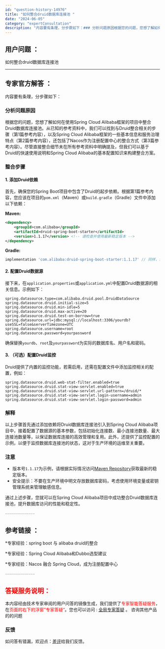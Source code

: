 ```yaml
---
id: "question-history-14976"
title: "如何整合druid数据库连接池 "
date: "2024-06-05"
category: "expertConsultation"
description: "内容要有条理，分步骤如下：### 分析问题原因根据您的问题，您想了解如何在使用Spring Cloud Alibaba框架的项目中整合Druid数据库连接池。从已知的参考资料中，我们可以找到与Druid整合相关的步骤（第1篇参考内容），以及Spring Cloud Alibaba框架的一些基本信息和"
---
```


## 用户问题 ： 
 如何整合druid数据库连接池  

---------------
## 专家官方解答 ：

内容要有条理，分步骤如下：

### 分析问题原因

根据您的问题，您想了解如何在使用Spring Cloud Alibaba框架的项目中整合Druid数据库连接池。从已知的参考资料中，我们可以找到与Druid整合相关的步骤（第1篇参考内容），以及Spring Cloud Alibaba框架的一些基本信息和服务治理特点（第2篇参考内容），还包括了Nacos作为注册配置中心的整合方式（第3篇参考内容）。尽管直接整合细节未在所有参考资料中明确提及，但我们可以基于Druid的快速使用说明和Spring Cloud Alibaba的基本配置知识来构建整合方案。

### 整合步骤

#### 1. 添加Druid依赖

首先，确保您的Spring Boot项目中包含了Druid的起步依赖。根据第1篇参考内容，您应该在项目的`pom.xml`（Maven）或`build.gradle`（Gradle）文件中添加以下依赖：

**Maven:**
```xml
<dependency>
    <groupId>com.alibaba</groupId>
    <artifactId>druid-spring-boot-starter</artifactId>
    <version>1.1.17</version> <!-- 请检查并使用最新稳定版本 -->
</dependency>
```

**Gradle:**
```groovy
implementation 'com.alibaba:druid-spring-boot-starter:1.1.17' // 同样，请确认并使用最新版本
```

#### 2. 配置Druid数据源

接下来，在`application.properties`或`application.yml`中配置Druid数据源的相关信息。示例如下：

```properties
spring.datasource.type=com.alibaba.druid.pool.DruidDataSource
spring.datasource.druid.initial-size=5
spring.datasource.druid.min-idle=5
spring.datasource.druid.max-active=20
spring.datasource.druid.test-on-borrow=true
spring.datasource.url=jdbc:mysql://localhost:3306/yourdb?useSSL=false&serverTimezone=UTC
spring.datasource.username=root
spring.datasource.password=yourpassword
```

确保替换`yourdb`、`root`及`yourpassword`为实际的数据库名、用户名和密码。

#### 3. （可选）配置Druid监控

Druid提供了内置的监控功能，若需启用，还需在配置文件中添加监控相关的配置，例如：

```properties
spring.datasource.druid.web-stat-filter.enabled=true
spring.datasource.druid.stat-view-servlet.enabled=true
spring.datasource.druid.stat-view-servlet.url-pattern=/druid/*
spring.datasource.druid.stat-view-servlet.login-username=admin
spring.datasource.druid.stat-view-servlet.login-password=admin
```

### 解释

以上步骤首先通过添加依赖将Druid数据库连接池引入到Spring Cloud Alibaba项目中，接着配置了数据源的基本参数，包括初始化连接数、最小连接池数量、最大连接池数量等，以保证数据库连接的高效管理和复用。此外，还提供了监控配置的示例，以便于监控数据库连接池的状态，这对于生产环境的运维至关重要。

### 注意

- 版本号`1.1.17`为示例，请根据实际情况访问[Maven Repository](https://mvnrepository.com/artifact/com.alibaba/druid-spring-boot-starter)获取最新的稳定版本。
- 安全提示：不要在生产环境中明文存放数据库密码，考虑使用环境变量或密钥管理系统来管理敏感信息。

通过上述步骤，您就可以在Spring Cloud Alibaba项目中成功整合Druid数据库连接池，提升数据库访问的性能和稳定性。


<font color="#949494">---------------</font> 


## 参考链接 ：

*专家经验：spring boot 与 alibaba druid的整合 
 
 *专家经验：Spring Cloud Alibaba和Dubbo选型建议 
 
 *专家经验：Nacos 融合 Spring Cloud，成为注册配置中心 


 <font color="#949494">---------------</font> 
 


## <font color="#FF0000">答疑服务说明：</font> 

本内容经由技术专家审阅的用户问答的镜像生成，我们提供了<font color="#FF0000">专家智能答疑服务</font>，在<font color="#FF0000">页面的右下的浮窗”专家答疑“</font>。您也可以访问 : [全局专家答疑](https://opensource.alibaba.com/chatBot) 。 咨询其他产品的的问题

### 反馈
如问答有错漏，欢迎点：[差评](https://ai.nacos.io/user/feedbackByEnhancerGradePOJOID?enhancerGradePOJOId=15081)给我们反馈。
